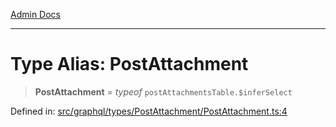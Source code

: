 [Admin Docs](/)

***

# Type Alias: PostAttachment

> **PostAttachment** = *typeof* `postAttachmentsTable.$inferSelect`

Defined in: [src/graphql/types/PostAttachment/PostAttachment.ts:4](https://github.com/gautam-divyanshu/talawa-api/blob/441b833d91882cfef7272c118419933afe47f7b6/src/graphql/types/PostAttachment/PostAttachment.ts#L4)
